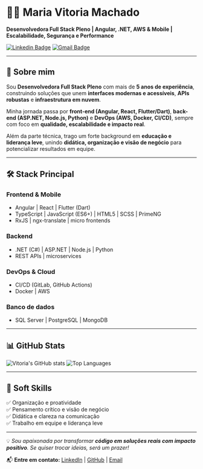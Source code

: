 # 👩‍💻 Maria Vitoria Machado  

**Desenvolvedora Full Stack Pleno | Angular, .NET, AWS & Mobile | Escalabilidade, Segurança e Performance**  

[![Linkedin Badge](https://img.shields.io/badge/-Vitoria%20Machado-blue?style=flat-square&logo=Linkedin&logoColor=white&link=https://www.linkedin.com/in/seu-perfil)]([https://www.linkedin.com/in/seu-perfil](https://www.linkedin.com/in/maria-vit%C3%B3ria-machado-445b301ba/))  
[![Gmail Badge](https://img.shields.io/badge/-vitoria.email-c14438?style=flat-square&logo=Gmail&logoColor=white&link=mailto:seu-email)](mailto:vitmachadov@gmail.com)  

---

## 🚀 Sobre mim  
Sou **Desenvolvedora Full Stack Pleno** com mais de **5 anos de experiência**, construindo soluções que unem **interfaces modernas e acessíveis**, **APIs robustas** e **infraestrutura em nuvem**.  

Minha jornada passa por **front-end (Angular, React, Flutter/Dart)**, **back-end (ASP.NET, Node.js, Python)** e **DevOps (AWS, Docker, CI/CD)**, sempre com foco em **qualidade, escalabilidade e impacto real**.  

Além da parte técnica, trago um forte background em **educação e liderança leve**, unindo **didática, organização e visão de negócio** para potencializar resultados em equipe.  

---

## 🛠️ Stack Principal  

### Frontend & Mobile  
- Angular | React | Flutter (Dart)  
- TypeScript | JavaScript (ES6+) | HTML5 | SCSS | PrimeNG  
- RxJS | ngx-translate | micro frontends  

### Backend  
- .NET (C#) | ASP.NET | Node.js | Python  
- REST APIs | microservices  

### DevOps & Cloud  
- CI/CD (GitLab, GitHub Actions)  
- Docker | AWS  

### Banco de dados  
- SQL Server | PostgreSQL | MongoDB  

---

## 📊 GitHub Stats  

![Vitoria's GitHub stats](https://github-readme-stats.vercel.app/api?username=Vitoria0&show_icons=true&hide=prs,issues&theme=tokyonight)
![Top Languages](https://github-readme-stats.vercel.app/api/top-langs/?username=Vitoria0&layout=compact&theme=radical)

---

## 🎯 Soft Skills  
✅ Organização e proatividade  
✅ Pensamento crítico e visão de negócio  
✅ Didática e clareza na comunicação  
✅ Trabalho em equipe e liderança leve  

---

💡 *Sou apaixonada por transformar **código em soluções reais com impacto positivo**. Se quiser trocar ideias, será um prazer!*  

📬 **Entre em contato:** [LinkedIn](https://www.linkedin.com/in/seu-perfil](https://www.linkedin.com/in/maria-vit%C3%B3ria-machado-445b301ba/)) | [GitHub](https://github.com/Vitoria0) | [Email](mailto:vitmachadov@gmail.com)  
